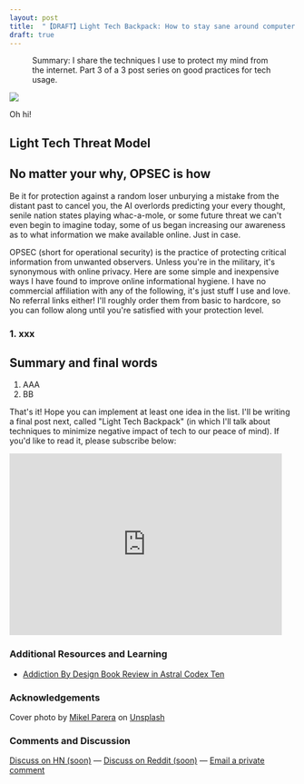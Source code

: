 ```yaml
---
layout: post
title:  "【DRAFT】Light Tech Backpack: How to stay sane around computers"
draft: true
---
```

<figure>
  <figcaption style="text-align: left">
  Summary: I share the techniques I use to protect my mind from the internet. Part 3 of a 3 post series on good practices for tech usage.
  </figcaption>
</figure>
<img class="cover" src="/img/blue-tech/cover.jpg">

Oh hi!

## Light Tech Threat Model

## No matter your why, OPSEC is how
Be it for protection against a random loser unburying a mistake from the distant past to cancel you, the AI overlords predicting your every thought, senile nation states playing whac-a-mole, or some future threat we can't even begin to imagine today, some of us began increasing our awareness as to what information we make available online. Just in case.

OPSEC (short for operational security) is the practice of protecting critical information from unwanted observers. Unless you're in the military, it's synonymous with online privacy. Here are some simple and inexpensive ways I have found to improve online informational hygiene. I have no commercial affiliation with any of the following, it's just stuff I use and love. No referral links either! I'll roughly order them from basic to hardcore, so you can follow along until you're satisfied with your protection level.

### 1. xxx

## Summary and final words

1. AAA
2. BB

That's it! Hope you can implement at least one idea in the list. I'll be writing a final post next, called "Light Tech Backpack" (in which I'll talk about techniques to minimize negative impact of tech to our peace of mind). If you'd like to read it, please subscribe below:

<div style="text-align: center">
	<iframe style="display:block;" src="https://maraoz.substack.com/embed" width="480" height="320" style="border:1px solid #EEE; background:white;" frameborder="0" scrolling="no"></iframe>
</div>

### Additional Resources and Learning
- [Addiction By Design Book Review in Astral Codex Ten](https://astralcodexten.substack.com/p/your-book-review-addiction-by-design)


### Acknowledgements
<span>Cover photo by <a href="https://unsplash.com/@mikelparera?utm_source=unsplash&amp;utm_medium=referral&amp;utm_content=creditCopyText">Mikel Parera</a> on <a href="https://unsplash.com/s/photos/secret?utm_source=unsplash&amp;utm_medium=referral&amp;utm_content=creditCopyText">Unsplash</a></span>

### Comments and Discussion
[Discuss on HN (soon)]() — [Discuss on Reddit (soon)]() — [Email a private comment](mailto:contact@maraoz.com)
